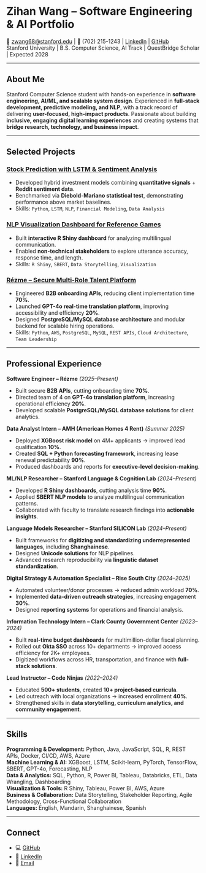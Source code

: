 # Zihan Wang – Software Engineering & AI Portfolio
📧 zwang68@stanford.edu | 📱 (702) 215-1243 | [LinkedIn](https://linkedin.com/in/zihanwang68) | [GitHub](https://github.com/Tofuwang45)  
Stanford University | B.S. Computer Science, AI Track | QuestBridge Scholar | Expected 2028

---

## About Me
Stanford Computer Science student with hands-on experience in **software engineering, AI/ML, and scalable system design**. Experienced in **full-stack development, predictive modeling, and NLP**, with a track record of delivering **user-focused, high-impact products**. Passionate about building **inclusive, engaging digital learning experiences** and creating systems that **bridge research, technology, and business impact**.

---

## Selected Projects

### [Stock Prediction with LSTM & Sentiment Analysis](https://github.com/Tofuwang45/Stock_Prediction)
- Developed hybrid investment models combining **quantitative signals** + **Reddit sentiment data**.
- Benchmarked via **Diebold-Mariano statistical test**, demonstrating performance above market baselines.
- Skills: `Python`, `LSTM`, `NLP`, `Financial Modeling`, `Data Analysis`

### [NLP Visualization Dashboard for Reference Games](https://github.com/refbank/refbank-viz)
- Built **interactive R Shiny dashboard** for analyzing multilingual communication.
- Enabled **non-technical stakeholders** to explore utterance accuracy, response time, and length.
- Skills: `R Shiny`, `SBERT`, `Data Storytelling`, `Visualization`

### [Rézme – Secure Multi-Role Talent Platform](https://github.com/Rezme-Inc/indeed-demo)
- Engineered **B2B onboarding APIs**, reducing client implementation time **70%**.
- Launched **GPT-4o real-time translation platform**, improving accessibility and efficiency **20%**.
- Designed **PostgreSQL/MySQL database architecture** and modular backend for scalable hiring operations.
- Skills: `Python`, `AWS`, `PostgreSQL`, `MySQL`, `REST APIs`, `Cloud Architecture`, `Team Leadership`

---

## Professional Experience

**Software Engineer – Rézme** *(2025–Present)*
- Built secure **B2B APIs**, cutting onboarding time **70%**.
- Directed team of 4 on **GPT-4o translation platform**, increasing operational efficiency **20%**.
- Developed scalable **PostgreSQL/MySQL database solutions** for client analytics.

**Data Analyst Intern – AMH (American Homes 4 Rent)** *(Summer 2025)*
- Deployed **XGBoost risk model** on 4M+ applicants → improved lead qualification **10%**.
- Created **SQL + Python forecasting framework**, increasing lease renewal predictability **90%**.
- Produced dashboards and reports for **executive-level decision-making**.

**ML/NLP Researcher – Stanford Language & Cognition Lab** *(2024–Present)*
- Developed **R Shiny dashboards**, cutting analysis time **90%**.
- Applied **SBERT NLP models** to analyze multilingual communication patterns.
- Collaborated with faculty to translate research findings into **actionable insights**.

**Language Models Researcher – Stanford SILICON Lab** *(2024–Present)*
- Built frameworks for **digitizing and standardizing underrepresented languages**, including **Shanghainese**.
- Designed **Unicode solutions** for NLP pipelines.
- Advanced research reproducibility via **linguistic dataset standardization**.

**Digital Strategy & Automation Specialist – Rise South City** *(2024–2025)*
- Automated volunteer/donor processes → reduced admin workload **70%**.
- Implemented **data-driven outreach strategies**, increasing engagement **30%**.
- Designed **reporting systems** for operations and financial analysis.

**Information Technology Intern – Clark County Government Center** *(2023–2024)*
- Built **real-time budget dashboards** for multimillion-dollar fiscal planning.
- Rolled out **Okta SSO** across 10+ departments → improved access efficiency for 2K+ employees.
- Digitized workflows across HR, transportation, and finance with **full-stack solutions**.

**Lead Instructor – Code Ninjas** *(2022–2024)*
- Educated **500+ students**, created **10+ project-based curricula**.
- Led outreach with local organizations → increased enrollment **40%**.
- Strengthened skills in **data storytelling, curriculum analytics, and community engagement**.

---

## Skills

**Programming & Development:** Python, Java, JavaScript, SQL, R, REST APIs, Docker, CI/CD, AWS, Azure  
**Machine Learning & AI:** XGBoost, LSTM, Scikit-learn, PyTorch, TensorFlow, SBERT, GPT-4o, Forecasting, NLP  
**Data & Analytics:** SQL, Python, R, Power BI, Tableau, Databricks, ETL, Data Wrangling, Dashboarding  
**Visualization & Tools:** R Shiny, Tableau, Power BI, AWS, Azure  
**Business & Collaboration:** Data Storytelling, Stakeholder Reporting, Agile Methodology, Cross-Functional Collaboration  
**Languages:** English, Mandarin, Shanghainese, Spanish

---

## Connect
- 💻 [GitHub](https://github.com/Tofuwang45)  
- 🔗 [LinkedIn](https://linkedin.com/in/zihanwang68)  
- 📧 [Email](mailto:zwang68@stanford.edu)

